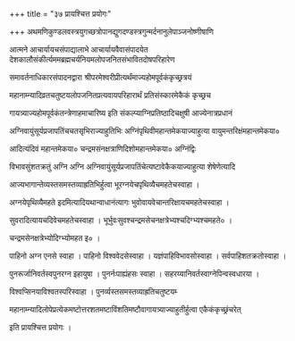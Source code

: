 +++
title = "३७  प्रायश्चित्त प्रयोगः"

+++
अथमणिकुण्डलवस्त्रयुगच्छत्रोपानद्युगदण्डस्त्रगुन्मर्दनानुलेपाञ्जनोष्णीषाणि

आत्मने आचार्यायचसंपाद्यालाभे आचार्यायवैवासंपादयेत देशकालौसंकीर्त्यममब्रह्मचर्यनियमलोपजनितसंभावितदोषपरिहारेण

समावर्तनाधिकारसंपादनद्वारा श्रीपरमेश्वरीप्रीत्यर्थंमाज्यहोमपूर्वकंकृच्छ्रत्रयं

महानाम्न्यादिव्रतचतुष्टयलोपजनितप्रत्यवायपरिहारार्थं प्रतिसंस्कारमेकैकं कृच्छ्रच

गायत्र्याज्यहोमपूर्वकंतन्त्रेणाहमाचारिष्य इति संकल्प्याग्निप्रतिष्ठादिचक्षुषी आज्येनात्रप्रधानं

अग्निवायुंसूर्यप्रजापतिंचचतसृभिराज्याहुतिभिः अग्निंपृथिवीमहान्तमेकयाज्याहुत्या वायुमन्तरिक्षंमहान्तमेकया०

आदित्यंदिवं महान्तमेकया० चन्द्रमसंनक्षत्राणिदिशोमहान्तमेकया० अग्निंद्विः

विभावसुंशतक्रतुं अग्नि अग्नि अग्निवायुंसूर्यप्रजापतिंचेत्यष्टावेकैकयाज्याहुत्या शेषेणेत्यादि

आज्यभागान्तेव्यस्तसमस्तव्याह्रतिभिर्हुत्वा भूरग्नयेचपृथिव्यैचमहतेचस्वाहा ।

अग्नयेपृथिव्यैमहते इदमित्यादियथान्वाधानंत्यागः भुवोवायवेचान्तरिक्षायचमहतेचस्वाहा ।

सुवरादित्यायचदिवेचमहतेचस्वाहा । भूर्भुवःसुवश्चन्द्रमसेचनक्षत्रेभ्यश्चदिग्भ्यश्चमहते० ।

चन्द्रमसेनक्षत्रेभ्योदिग्भ्योमहत इ० ।

पाहिनो अग्न एनसे स्वाहा । पाहिनो विश्ववेदसेस्वाहा । यज्ञंपाहिविभावसोस्वाहा । सर्वपाहिशतक्रतोस्वाहा ।

पुनरूर्जानिवर्तस्वपुनरग्न इहायुषा । पुनर्नःपाह्यंहसः स्वाहा । सहरय्यानिवर्तस्वाग्नेपिन्वस्वधारया ।

विश्वप्सिनयाविश्वतस्परिस्वाहा । पुनर्व्यस्तसमस्तव्याह्रतिचतुष्टयम्‍

महानाम्न्यादिलोपेप्रत्येकमष्टोत्तरशतमष्टाविंशतिमष्टौवागायत्र्याज्याहुतीर्हुत्वा एकैकंकृच्छ्रंचरेत्

इति प्रायश्चित्त प्रयोगः ।
